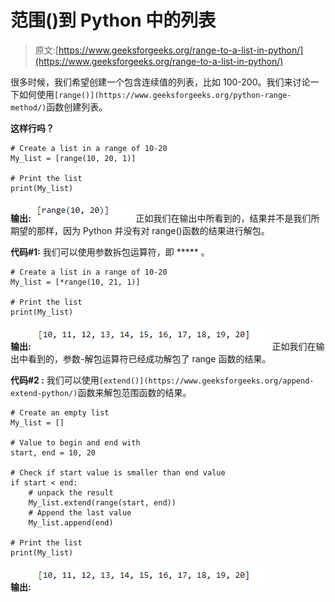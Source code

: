# 范围()到 Python 中的列表

> 原文:[https://www.geeksforgeeks.org/range-to-a-list-in-python/](https://www.geeksforgeeks.org/range-to-a-list-in-python/)

很多时候，我们希望创建一个包含连续值的列表，比如 100-200。我们来讨论一下如何使用`[range()](https://www.geeksforgeeks.org/python-range-method/)`函数创建列表。

**这样行吗？**

```
# Create a list in a range of 10-20
My_list = [range(10, 20, 1)]

# Print the list
print(My_list)
```

**输出:**
![](img/2eecd5b21e6b99bc8b1162a3a6edda98.png)
正如我们在输出中所看到的，结果并不是我们所期望的那样，因为 Python 并没有对 range()函数的结果进行解包。

**代码#1:** 我们可以使用参数拆包运算符，即 ***** 。

```
# Create a list in a range of 10-20
My_list = [*range(10, 21, 1)]

# Print the list
print(My_list)
```

**输出:**
![](img/af1be6da25f332f9c443e8f1a07fc92b.png)
正如我们在输出中看到的，参数-解包运算符已经成功解包了 range 函数的结果。

**代码#2 :** 我们可以使用`[extend()](https://www.geeksforgeeks.org/append-extend-python/)`函数来解包范围函数的结果。

```
# Create an empty list
My_list = []

# Value to begin and end with
start, end = 10, 20

# Check if start value is smaller than end value
if start < end:
    # unpack the result
    My_list.extend(range(start, end))
    # Append the last value
    My_list.append(end)

# Print the list
print(My_list)
```

**输出:**
![](img/af1be6da25f332f9c443e8f1a07fc92b.png)